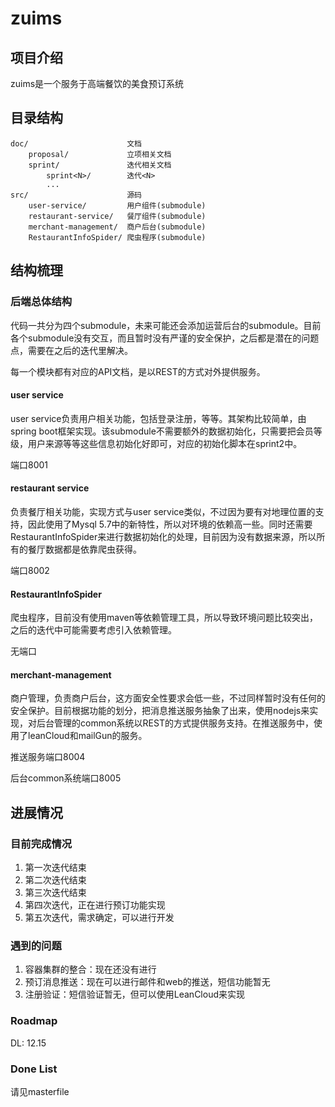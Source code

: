 # zuims

## 项目介绍

zuims是一个服务于高端餐饮的美食预订系统

## 目录结构

```
doc/                      文档
    proposal/             立项相关文档
    sprint/               迭代相关文档
        sprint<N>/        迭代<N>
        ... 
src/                      源码
    user-service/         用户组件(submodule)
    restaurant-service/   餐厅组件(submodule)
    merchant-management/  商户后台(submodule)
    RestaurantInfoSpider/ 爬虫程序(submodule)
```

## 结构梳理

### 后端总体结构

代码一共分为四个submodule，未来可能还会添加运营后台的submodule。目前各个submodule没有交互，而且暂时没有严谨的安全保护，之后都是潜在的问题点，需要在之后的迭代里解决。

每一个模块都有对应的API文档，是以REST的方式对外提供服务。

#### user service

user service负责用户相关功能，包括登录注册，等等。其架构比较简单，由spring boot框架实现。该submodule不需要额外的数据初始化，只需要把会员等级，用户来源等等这些信息初始化好即可，对应的初始化脚本在sprint2中。

端口8001

#### restaurant service

负责餐厅相关功能，实现方式与user service类似，不过因为要有对地理位置的支持，因此使用了Mysql 5.7中的新特性，所以对环境的依赖高一些。同时还需要RestaurantInfoSpider来进行数据初始化的处理，目前因为没有数据来源，所以所有的餐厅数据都是依靠爬虫获得。

端口8002

#### RestaurantInfoSpider

爬虫程序，目前没有使用maven等依赖管理工具，所以导致环境问题比较突出，之后的迭代中可能需要考虑引入依赖管理。

无端口

#### merchant-management

商户管理，负责商户后台，这方面安全性要求会低一些，不过同样暂时没有任何的安全保护。目前根据功能的划分，把消息推送服务抽象了出来，使用nodejs来实现，对后台管理的common系统以REST的方式提供服务支持。在推送服务中，使用了leanCloud和mailGun的服务。

推送服务端口8004

后台common系统端口8005

## 进展情况

### 目前完成情况

1. 第一次迭代结束
2. 第二次迭代结束
3. 第三次迭代结束
4. 第四次迭代，正在进行预订功能实现
5. 第五次迭代，需求确定，可以进行开发

### 遇到的问题

1. 容器集群的整合：现在还没有进行
2. 预订消息推送：现在可以进行邮件和web的推送，短信功能暂无
3. 注册验证：短信验证暂无，但可以使用LeanCloud来实现

### Roadmap

DL: 12.15

### Done List

请见masterfile